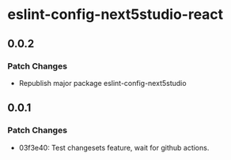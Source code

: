 # eslint-config-next5studio-react

## 0.0.2

### Patch Changes

- Republish major package eslint-config-next5studio

## 0.0.1

### Patch Changes

- 03f3e40: Test changesets feature, wait for github actions.
